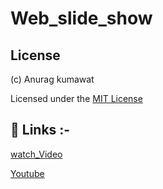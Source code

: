 # Web_slide_show


## License
(c) Anurag kumawat

Licensed under the [MIT License](https://github.com/anuragk16/Web_slide_show/blob/main/LICENSE)


## 🔗 Links :-

[watch_Video](https://youtu.be/zjT1xAChhHA)

[Youtube](https://www.youtube.com/channel/UCKO4nOXb1ZpmuR8br5fJWBQ)

